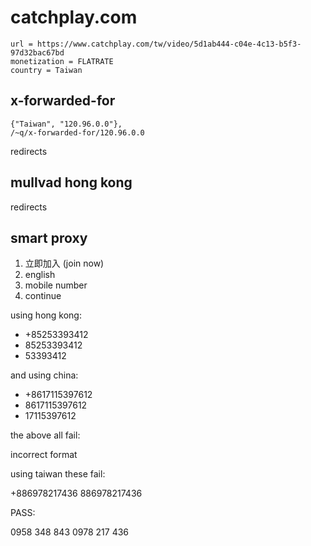 # catchplay.com

~~~
url = https://www.catchplay.com/tw/video/5d1ab444-c04e-4c13-b5f3-97d32bac67bd
monetization = FLATRATE
country = Taiwan
~~~

## x-forwarded-for

~~~
{"Taiwan", "120.96.0.0"},
/~q/x-forwarded-for/120.96.0.0
~~~

redirects

## mullvad hong kong

redirects

## smart proxy

1. 立即加入 (join now)
2. english
3. mobile number
4. continue

using hong kong:

- +85253393412
- 85253393412
- 53393412

and using china:

- +8617115397612
- 8617115397612
- 17115397612

the above all fail:

incorrect format

using taiwan these fail:

+886978217436
886978217436

PASS:

0958 348 843
0978 217 436
